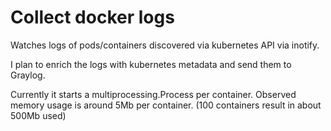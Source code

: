 Collect docker logs
===================

Watches logs of pods/containers discovered via kubernetes API via inotify.

I plan to enrich the logs with kubernetes metadata and send them to Graylog.

Currently it starts a multiprocessing.Process per container. Observed memory usage is around 5Mb per container. (100 containers result in about 500Mb used)
